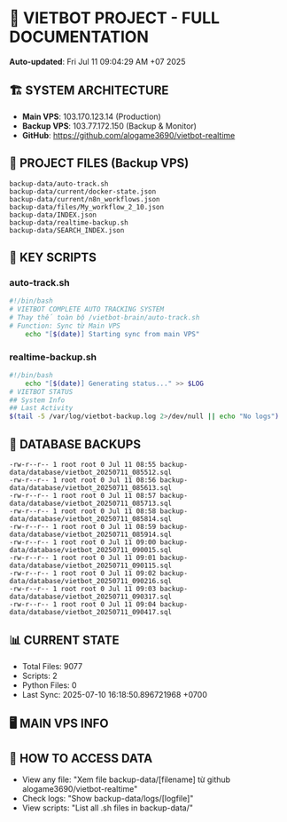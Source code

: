 # 🤖 VIETBOT PROJECT - FULL DOCUMENTATION
**Auto-updated**: Fri Jul 11 09:04:29 AM +07 2025

## 🏗️ SYSTEM ARCHITECTURE
- **Main VPS**: 103.170.123.14 (Production)
- **Backup VPS**: 103.77.172.150 (Backup & Monitor)
- **GitHub**: https://github.com/alogame3690/vietbot-realtime

## 📁 PROJECT FILES (Backup VPS)
```
backup-data/auto-track.sh
backup-data/current/docker-state.json
backup-data/current/n8n_workflows.json
backup-data/files/My_workflow_2_10.json
backup-data/INDEX.json
backup-data/realtime-backup.sh
backup-data/SEARCH_INDEX.json
```

## 🔧 KEY SCRIPTS
### auto-track.sh
```bash
#!/bin/bash
# VIETBOT COMPLETE AUTO TRACKING SYSTEM
# Thay thế toàn bộ /vietbot-brain/auto-track.sh
# Function: Sync từ Main VPS
    echo "[$(date)] Starting sync from main VPS"
```
### realtime-backup.sh
```bash
#!/bin/bash
    echo "[$(date)] Generating status..." >> $LOG
# VIETBOT STATUS
## System Info
## Last Activity
$(tail -5 /var/log/vietbot-backup.log 2>/dev/null || echo "No logs")
```

## 💾 DATABASE BACKUPS
```
-rw-r--r-- 1 root root 0 Jul 11 08:55 backup-data/database/vietbot_20250711_085512.sql
-rw-r--r-- 1 root root 0 Jul 11 08:56 backup-data/database/vietbot_20250711_085613.sql
-rw-r--r-- 1 root root 0 Jul 11 08:57 backup-data/database/vietbot_20250711_085713.sql
-rw-r--r-- 1 root root 0 Jul 11 08:58 backup-data/database/vietbot_20250711_085814.sql
-rw-r--r-- 1 root root 0 Jul 11 08:59 backup-data/database/vietbot_20250711_085914.sql
-rw-r--r-- 1 root root 0 Jul 11 09:00 backup-data/database/vietbot_20250711_090015.sql
-rw-r--r-- 1 root root 0 Jul 11 09:01 backup-data/database/vietbot_20250711_090115.sql
-rw-r--r-- 1 root root 0 Jul 11 09:02 backup-data/database/vietbot_20250711_090216.sql
-rw-r--r-- 1 root root 0 Jul 11 09:03 backup-data/database/vietbot_20250711_090317.sql
-rw-r--r-- 1 root root 0 Jul 11 09:04 backup-data/database/vietbot_20250711_090417.sql
```

## 📊 CURRENT STATE
- Total Files: 9077
- Scripts: 2
- Python Files: 0
- Last Sync: 2025-07-10 16:18:50.896721968 +0700

## 🖥️ MAIN VPS INFO


## 🚨 HOW TO ACCESS DATA
- View any file: "Xem file backup-data/[filename] từ github alogame3690/vietbot-realtime"
- Check logs: "Show backup-data/logs/[logfile]"
- View scripts: "List all .sh files in backup-data/"
